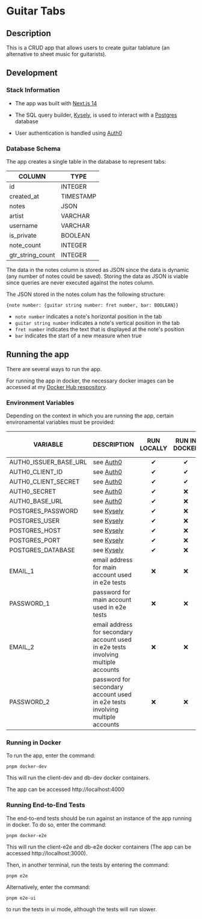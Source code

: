 # Guitar Tabs

## Description

This is a CRUD app that allows users to create guitar tablature (an alternative to sheet music for guitarists).

## Development

### Stack Information

- The app was built with [Next.js 14](https://nextjs.org/)

- The SQL query builder, [Kysely](https://kysely.dev/docs/intro), is used to interact with a [Postgres](https://www.postgresql.org/) database

- User authentication is handled using [Auth0](https://auth0.com/docs/quickstart/webapp/nextjs/interactive)

### Database Schema

The app creates a single table in the database to represent tabs:

| COLUMN           | TYPE      |
| ---------------- | --------- |
| id               | INTEGER   |
| created_at       | TIMESTAMP |
| notes            | JSON      |
| artist           | VARCHAR   |
| username         | VARCHAR   |
| is_private       | BOOLEAN   |
| note_count       | INTEGER   |
| gtr_string_count | INTEGER   |

The data in the notes column is stored as JSON since the data is dynamic (any number of notes could be saved). Storing the data as JSON is viable since queries are never executed against the notes column.

The JSON stored in the notes colum has the following structure:

`{note number: {guitar string number: fret number, bar: BOOLEAN}}`

- `note number` indicates a note's horizontal position in the tab
- `guitar string number` indicates a note's vertical position in the tab
- `fret number` indicates the text that is displayed at the note's position
- `bar` indicates the start of a new measure when true

## Running the app

There are several ways to run the app.

For running the app in docker, the necessary docker images can be accessed at my [Docker Hub respository](https://hub.docker.com/repositories/hallert60).

### Environment Variables

Depending on the context in which you are running the app, certain environamental variables must be provided:

| VARIABLE              | DESCRIPTION                                                                       | RUN LOCALLY | RUN IN DOCKER | RUN E2E TESTS |
| --------------------- | --------------------------------------------------------------------------------- | :---------: | :-----------: | :-----------: |
| AUTH0_ISSUER_BASE_URL | see [Auth0](https://auth0.com/docs/quickstart/webapp/nextjs/01-login)             |  &#10004;   |   &#10004;    |   &#10004;    |
| AUTH0_CLIENT_ID       | see [Auth0](https://auth0.com/docs/quickstart/webapp/nextjs/01-login)             |  &#10004;   |   &#10004;    |   &#10004;    |
| AUTH0_CLIENT_SECRET   | see [Auth0](https://auth0.com/docs/quickstart/webapp/nextjs/01-login)             |  &#10004;   |   &#10004;    |   &#10004;    |
| AUTH0_SECRET          | see [Auth0](https://auth0.com/docs/quickstart/webapp/nextjs/01-login)             |  &#10004;   |   &#10060;    |   &#10060;    |
| AUTH0_BASE_URL        | see [Auth0](https://auth0.com/docs/quickstart/webapp/nextjs/01-login)             |  &#10004;   |   &#10060;    |   &#10060;    |
| POSTGRES_PASSWORD     | see [Kysely](https://kysely.dev/docs/getting-started)                             |  &#10004;   |   &#10060;    |   &#10060;    |
| POSTGRES_USER         | see [Kysely](https://kysely.dev/docs/getting-started)                             |  &#10004;   |   &#10060;    |   &#10060;    |
| POSTGRES_HOST         | see [Kysely](https://kysely.dev/docs/getting-started)                             |  &#10004;   |   &#10060;    |   &#10060;    |
| POSTGRES_PORT         | see [Kysely](https://kysely.dev/docs/getting-started)                             |  &#10004;   |   &#10060;    |   &#10060;    |
| POSTGRES_DATABASE     | see [Kysely](https://kysely.dev/docs/getting-started)                             |  &#10004;   |   &#10060;    |   &#10060;    |
| EMAIL_1               | email address for main account used in e2e tests                                  |  &#10060;   |   &#10060;    |   &#10004;    |
| PASSWORD_1            | password for main account used in e2e tests                                       |  &#10060;   |   &#10060;    |   &#10004;    |
| EMAIL_2               | email address for secondary account used in e2e tests involving multiple accounts |  &#10060;   |   &#10060;    |   &#10004;    |
| PASSWORD_2            | password for secondary account used in e2e tests involving multiple accounts      |  &#10060;   |   &#10060;    |   &#10004;    |

### Running in Docker

To run the app, enter the command:

`pnpm docker-dev`

This will run the client-dev and db-dev docker containers.

The app can be accessed http://localhost:4000

### Running End-to-End Tests

The end-to-end tests should be run against an instance of the app running in docker. To do so, enter the command:

`pnpm docker-e2e`

This will run the client-e2e and db-e2e docker containers (The app can be accessed http://localhost:3000).

Then, in another terminal, run the tests by entering the command:

`pnpm e2e`

Alternatively, enter the command:

`pnpm e2e-ui`

to run the tests in ui mode, although the tests will run slower.
